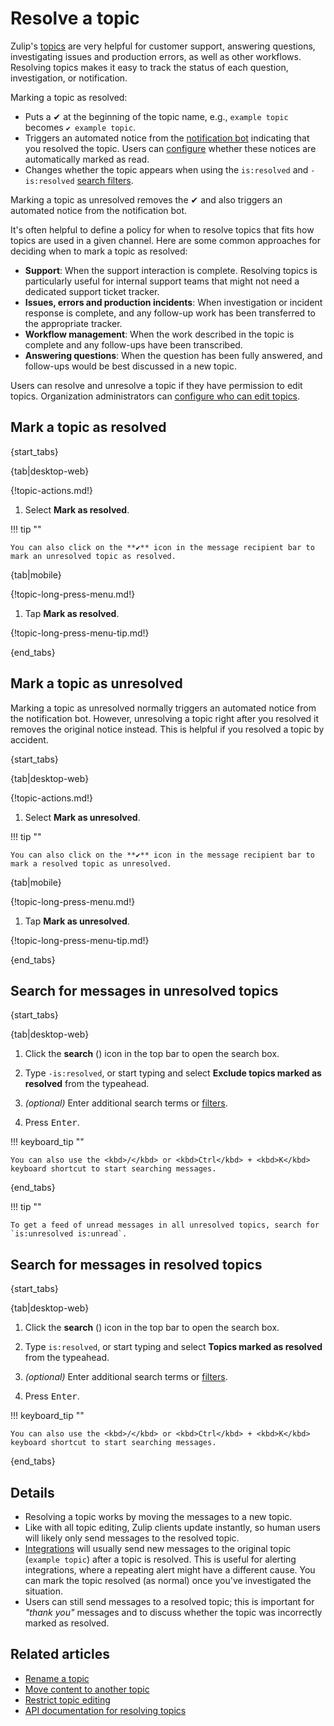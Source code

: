# Resolve a topic

Zulip's [topics](/help/introduction-to-topics) are very
helpful for customer support, answering questions, investigating
issues and production errors, as well as other workflows.
Resolving topics makes it easy to track the status of each question,
investigation, or notification.

Marking a topic as resolved:

* Puts a ✔ at the beginning of the topic name, e.g., `example topic`
  becomes `✔ example topic`.
* Triggers an automated notice from the [notification
  bot](/help/configure-automated-notices) indicating that you resolved the
  topic. Users can
  [configure](/help/marking-messages-as-read#configure-whether-resolved-topic-notices-are-marked-as-read)
  whether these notices are automatically marked as read.
* Changes whether the topic appears when using the `is:resolved` and
  `-is:resolved` [search filters](/help/search-for-messages#search-filters).

Marking a topic as unresolved removes the ✔ and also triggers an
automated notice from the notification bot.

It's often helpful to define a policy for when to resolve topics that
fits how topics are used in a given channel. Here are some common
approaches for deciding when to mark a topic as resolved:

* **Support**: When the support interaction is complete. Resolving
  topics is particularly useful for internal support teams that might
  not need a dedicated support ticket tracker.
* **Issues, errors and production incidents**: When investigation or
  incident response is complete, and any follow-up work has been
  transferred to the appropriate tracker.
* **Workflow management**: When the work described in the topic is
  complete and any follow-ups have been transcribed.
* **Answering questions**: When the question has been fully answered,
  and follow-ups would be best discussed in a new topic.

Users can resolve and unresolve a topic if they have permission to edit
topics. Organization administrators can [configure who can edit
topics](/help/restrict-moving-messages).

## Mark a topic as resolved

{start_tabs}

{tab|desktop-web}

{!topic-actions.md!}

1. Select **Mark as resolved**.

!!! tip ""

    You can also click on the **✔** icon in the message recipient bar to
    mark an unresolved topic as resolved.

{tab|mobile}

{!topic-long-press-menu.md!}

1. Tap **Mark as resolved**.

{!topic-long-press-menu-tip.md!}

{end_tabs}

## Mark a topic as unresolved

Marking a topic as unresolved normally triggers an automated notice from the
notification bot. However, unresolving a topic right after you resolved it
removes the original notice instead. This is helpful if you resolved a topic by
accident.

{start_tabs}

{tab|desktop-web}

{!topic-actions.md!}

1. Select **Mark as unresolved**.

!!! tip ""

    You can also click on the **✔** icon in the message recipient bar to
    mark a resolved topic as unresolved.

{tab|mobile}

{!topic-long-press-menu.md!}

1. Tap **Mark as unresolved**.

{!topic-long-press-menu-tip.md!}

{end_tabs}

## Search for messages in unresolved topics

{start_tabs}

{tab|desktop-web}

1. Click the **search** (<i class="search_icon zulip-icon
   zulip-icon-search"></i>) icon in the top bar to open the search box.

1. Type `-is:resolved`, or start typing and select **Exclude topics marked as
   resolved** from the typeahead.

1. _(optional)_ Enter additional search terms or
   [filters](/help/search-for-messages).

1. Press <kbd>Enter</kbd>.

!!! keyboard_tip ""

    You can also use the <kbd>/</kbd> or <kbd>Ctrl</kbd> + <kbd>K</kbd>
    keyboard shortcut to start searching messages.

{end_tabs}

!!! tip ""

    To get a feed of unread messages in all unresolved topics, search for
    `is:unresolved is:unread`.

## Search for messages in resolved topics

{start_tabs}

{tab|desktop-web}

1. Click the **search** (<i class="search_icon zulip-icon
   zulip-icon-search"></i>) icon in the top bar to open the search box.

1. Type `is:resolved`, or start typing and select **Topics marked as resolved**
   from the typeahead.

1. _(optional)_ Enter additional search terms or
   [filters](/help/search-for-messages).

1. Press <kbd>Enter</kbd>.

!!! keyboard_tip ""

    You can also use the <kbd>/</kbd> or <kbd>Ctrl</kbd> + <kbd>K</kbd>
    keyboard shortcut to start searching messages.

{end_tabs}

## Details

* Resolving a topic works by moving the messages to a new topic.
* Like with all topic editing, Zulip clients update instantly, so
  human users will likely only send messages to the resolved topic.
* [Integrations](/integrations/) will usually send new messages to the
  original topic (`example topic`) after a topic is resolved. This is
  useful for alerting integrations, where a repeating alert might have a
  different cause. You can mark the topic resolved (as normal) once
  you've investigated the situation.
* Users can still send messages to a resolved topic; this
  is important for _"thank you"_ messages and to discuss whether
  the topic was incorrectly marked as resolved.

## Related articles

* [Rename a topic](/help/rename-a-topic)
* [Move content to another topic](/help/move-content-to-another-topic)
* [Restrict topic editing](/help/restrict-moving-messages)
* [API documentation for resolving topics](/api/update-message)
